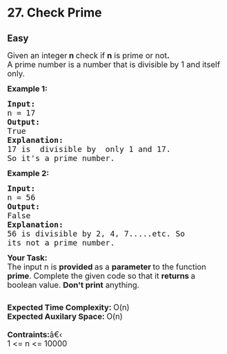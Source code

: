 # 27. Check Prime
## Easy 
<div class="problem-statement">
                <p></p><p><span style="font-size:18px">Given an integer<strong>&nbsp;n </strong>check if&nbsp;<strong>n</strong> is prime or not<strong>.</strong><br>
A prime number is a number that is divisible by 1 and itself only.</span></p>

<p><span style="font-size:18px"><strong>Example 1:</strong> <strong> </strong></span></p>

<pre><span style="font-size:18px"><strong>Input:</strong>
n = 17
<strong>Output: 
</strong>True
<strong>Explanation:</strong>
17 is  divisible by  only 1 and 17.
So it's a prime number.
</span></pre>

<p><span style="font-size:18px"><strong>Example 2: </strong></span></p>

<pre><span style="font-size:18px"><strong>Input:</strong>
n = 56
<strong>Output: </strong>
False
<strong>Explanation:</strong>
56 is divisible by 2, 4, 7.....etc. So
its not a prime number.</span></pre>

<p><span style="font-size:18px"><strong>Your Task:</strong><br>
The input n is&nbsp;<strong>provided&nbsp;</strong>as a&nbsp;<strong>parameter&nbsp;</strong>to the function <strong>prime</strong>. Complete the given code so that it <strong>returns </strong>a boolean value.&nbsp;<strong>Don't print</strong>&nbsp;anything.</span><br>
&nbsp;</p>

<p><span style="font-size:18px"><strong>Expected Time Complexity:&nbsp;</strong>O(n)<br>
<strong>Expected Auxilary Space:&nbsp;</strong>O(n)<br>
<br>
<strong>Contraints:</strong></span><span style="font-size:18px">â€‹<br>
1 &lt;= n &lt;= 10000</span></p>
 <p></p>
            </div>